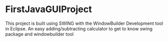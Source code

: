 # FirstJavaGUIProject

This project is built using SWING with the WindowBuilder Development tool in Eclipse. An easy adding/subtracting calculator to get to know swing package and windowbuilder tool
